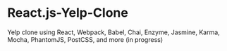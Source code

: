 # React.js-Yelp-Clone
Yelp clone using React, Webpack, Babel, Chai, Enzyme, Jasmine, Karma, Mocha, PhantomJS, PostCSS, and more 
(in progress) 
